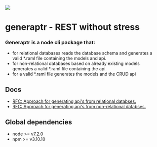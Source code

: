 ![](http://i.imgur.com/yCRAubA.png)
# generaptr - REST without stress

### Generaptr is a node cli package that:
* for relational databases
  reads the database schema and generates a valid *.raml file containing the models and api.
* for non-relational databases
  based on already existing models generates a valid *.raml file containing the api.
* for a valid *.raml file
  generates the models and the CRUD api

## Docs

* [RFC: Approach for generating api's from relational databses.](./docs/rfc/ForRelationalDatbases.md)
* [RFC: Approach for generating api's from non-relational databses.](./docs/rfc/ForNonRelationalDatbases.md)



## Global dependencies

* node >= v7.2.0
* npm >= v3.10.10